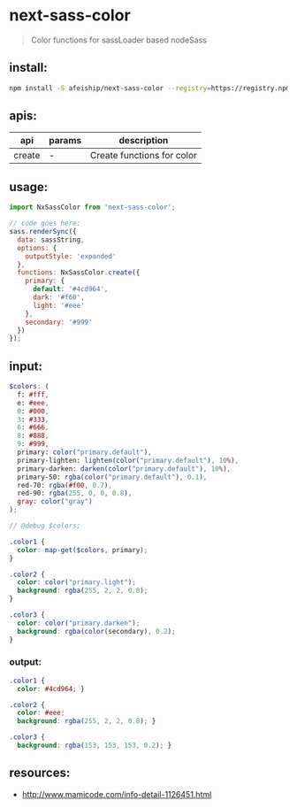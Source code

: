 # next-sass-color
> Color functions for sassLoader based nodeSass

## install:
```bash
npm install -S afeiship/next-sass-color --registry=https://registry.npm.taobao.org
```

## apis:
| api    | params | description                |
|--------|--------|----------------------------|
| create | -      | Create functions for color |

## usage:
```js
import NxSassColor from 'next-sass-color';

// code goes here:
sass.renderSync({
  data: sassString,
  options: {
    outputStyle: 'expanded'
  },
  functions: NxSassColor.create({
    primary: {
      default: '#4cd964',
      dark: '#f60',
      light: '#eee'
    },
    secondary: '#999'
  })
});
```

## input:
```scss
$colors: (
  f: #fff,
  e: #eee,
  0: #000,
  3: #333,
  6: #666,
  8: #888,
  9: #999,
  primary: color("primary.default"),
  primary-lighten: lighten(color("primary.default"), 10%),
  primary-darken: darken(color("primary.default"), 10%),
  primary-50: rgba(color("primary.default"), 0.1),
  red-70: rgba(#f00, 0.7),
  red-90: rgba(255, 0, 0, 0.8),
  gray: color("gray")
);

// @debug $colors;

.color1 {
  color: map-get($colors, primary);
}

.color2 {
  color: color("primary.light");
  background: rgba(255, 2, 2, 0.8);
}

.color3 {
  color: color("primary.darken");
  background: rgba(color(secondary), 0.2);
}
```

### output:
```css
.color1 {
  color: #4cd964; }

.color2 {
  color: #eee;
  background: rgba(255, 2, 2, 0.8); }

.color3 {
  background: rgba(153, 153, 153, 0.2); }
```


## resources:
- http://www.mamicode.com/info-detail-1126451.html
